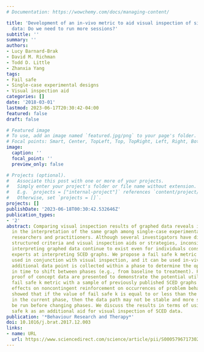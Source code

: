 ```yaml
---
# Documentation: https://wowchemy.com/docs/managing-content/

title: 'Development of an in-vivo metric to aid visual inspection of single-case design
  data: Do we need to run more sessions?'
subtitle: ''
summary: ''
authors:
- Lucy Barnard-Brak
- David M. Richman
- Todd D. Little
- Zhanxia Yang
tags:
- Fail safe
- Single-case experimental designs
- Visual inspection aid
categories: []
date: '2018-03-01'
lastmod: 2023-06-17T20:30:42-04:00
featured: false
draft: false

# Featured image
# To use, add an image named `featured.jpg/png` to your page's folder.
# Focal points: Smart, Center, TopLeft, Top, TopRight, Left, Right, BottomLeft, Bottom, BottomRight.
image:
  caption: ''
  focal_point: ''
  preview_only: false

# Projects (optional).
#   Associate this post with one or more of your projects.
#   Simply enter your project's folder or file name without extension.
#   E.g. `projects = ["internal-project"]` references `content/project/deep-learning/index.md`.
#   Otherwise, set `projects = []`.
projects: []
publishDate: '2023-06-18T00:30:42.532646Z'
publication_types:
- '2'
abstract: Comparing visual inspection results of graphed data reveals inconsistencies
  in the interpretation of the same graph among single-case experimental design (SCED)
  researchers and practitioners. Although several investigators have disseminated
  structured criteria and visual inspection aids or strategies, inconsistencies in
  interpreting graphed data continue to exist even for individuals considered to be
  experts at interpreting SCED graphs. We propose a fail safe k metric that can be
  used in conjunction with visual inspection, and it can be used in-vivo after each
  additional data point is collected within a phase to determine the optimal point
  in time to shift between phases (e.g., from baseline to treatment). Preliminary
  proof of concept data are presented to demonstrate the potential utility of the
  fail safe k metric with a sample of previously published SCED graphs examining the
  effects on noncontingent reinforcement on occurrences of problem behavior. Results
  showed that if the value of fail safe k is equal to or less than the number of sessions
  in the current phase, then the data path may not be stable and more sessions should
  be run before changing phases. We discuss the results in terms of using the fail
  safe k as an additional aid for visual inspection of SCED data.
publication: '*Behaviour Research and Therapy*'
doi: 10.1016/j.brat.2017.12.003
links:
- name: URL
  url: https://www.sciencedirect.com/science/article/pii/S0005796717302450
---
```

